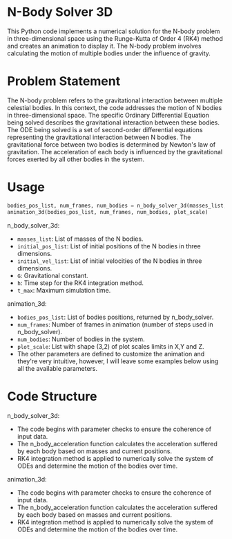# N-Body Solver 3D
This Python code implements a numerical solution for the N-body problem in three-dimensional space using the Runge-Kutta of Order 4 (RK4) method and creates an animation to display it. The N-body problem involves calculating the motion of multiple bodies under the influence of gravity.

# Problem Statement
The N-body problem refers to the gravitational interaction between multiple celestial bodies. In this context, the code addresses the motion of N bodies in three-dimensional space. The specific Ordinary Differential Equation being solved describes the gravitational interaction between these bodies. 
The ODE being solved is a set of second-order differential equations representing the gravitational interaction between N bodies. The gravitational force between two bodies is determined by Newton's law of gravitation. The acceleration of each body is influenced by the gravitational forces exerted by all other bodies in the system.

# Usage

```python
bodies_pos_list, num_frames, num_bodies = n_body_solver_3d(masses_list, initial_pos_list, initial_vel_list, G, h, t_max)
animation_3d(bodies_pos_list, num_frames, num_bodies, plot_scale)
```

n_body_solver_3d:
* `masses_list`: List of masses of the N bodies.
* `initial_pos_list`: List of initial positions of the N bodies in three dimensions.
* `initial_vel_list`: List of initial velocities of the N bodies in three dimensions.
* `G`: Gravitational constant.
* `h`: Time step for the RK4 integration method.
* `t_max`: Maximum simulation time.

animation_3d:
* `bodies_pos_list`: List of bodies positions, returned by n_body_solver.
* `num_frames`: Number of frames in animation (number of steps used in n_body_solver).
* `num_bodies`: Number of bodies in the system.
* `plot_scale`: List with shape (3,2) of plot scales limits in X,Y and Z.
* The other parameters are defined to customize the animation and they're very intuitive, however, I will leave some examples below using all the available parameters.

# Code Structure
n_body_solver_3d:
* The code begins with parameter checks to ensure the coherence of input data.
* The n_body_acceleration function calculates the acceleration suffered by each body based on masses and current positions.
* RK4 integration method is applied to numerically solve the system of ODEs and determine the motion of the bodies over time.

animation_3d:
* The code begins with parameter checks to ensure the coherence of input data.
* The n_body_acceleration function calculates the acceleration suffered by each body based on masses and current positions.
* RK4 integration method is applied to numerically solve the system of ODEs and determine the motion of the bodies over time.
